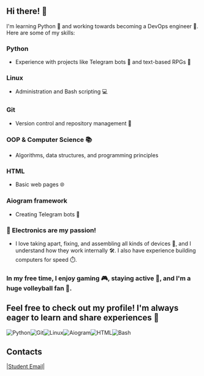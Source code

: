 ## Hi there! 👋
I'm learning Python 🐍 and working towards becoming a DevOps engineer 🚀.
Here are some of my skills:

### Python
- Experience with projects like Telegram bots 🤖 and text-based RPGs 📝
### Linux
- Administration and Bash scripting 💻
### Git
- Version control and repository management 🔄
### OOP & Computer Science 📚 
- Algorithms, data structures, and programming principles
### HTML
- Basic web pages 🌐
### Aiogram framework
- Creating Telegram bots 🤖
### 📱 Electronics are my passion! 
- I love taking apart, fixing, and assembling all kinds of devices 🔧, and I understand how they work internally 🛠️. I also have experience building computers for speed ⏱️.

### In my free time, I enjoy gaming 🎮, staying active 💪, and I'm a huge volleyball fan 🏐.

## Feel free to check out my profile! I'm always eager to learn and share experiences 🙌

![Python](https://img.shields.io/badge/Python-3776AB?style=for-the-badge&logo=python&logoColor=white)![Git](https://img.shields.io/badge/Git-F05032?style=for-the-badge&logo=git&logoColor=white)![Linux](https://img.shields.io/badge/Linux-FCC624?style=for-the-badge&logo=linux&logoColor=black)![Aiogram](https://img.shields.io/badge/Aiogram-2CA5E0?style=for-the-badge&logo=telegram&logoColor=white)![HTML](https://img.shields.io/badge/HTML5-E34F26?style=for-the-badge&logo=html5&logoColor=white)![Bash](https://img.shields.io/badge/Bash-FFD500?style=for-the-badge&logo=gnu-bash&logoColor=black)
## Contacts
|[Student Email](1a_2023_31@zs1pruszkow.onmicrosoft.com)|
